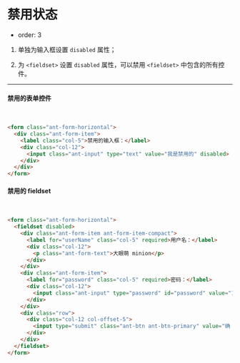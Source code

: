 # 禁用状态

- order: 3

1) 单独为输入框设置 `disabled` 属性；

2) 为 `<fieldset>` 设置 `disabled` 属性，可以禁用 `<fieldset>` 中包含的所有控件。

---

#### 禁用的表单控件

<br>

````html
<form class="ant-form-horizontal">
  <div class="ant-form-item">
    <label class="col-5">禁用的输入框：</label>
    <div class="col-12">
      <input class="ant-input" type="text" value="我是禁用的" disabled>
    </div>
  </div>
</form>
````

#### 禁用的 fieldset

<br>

````html
<form class="ant-form-horizontal">
  <fieldset disabled>
    <div class="ant-form-item ant-form-item-compact">
      <label for="userName" class="col-5" required>用户名：</label>
      <div class="col-12">
        <p class="ant-form-text">大眼萌 minion</p>
      </div>
    </div>
    <div class="ant-form-item">
      <label for="password" class="col-5" required>密码：</label>
      <div class="col-12">
        <input class="ant-input" type="password" id="password" value="123456"/>
      </div>
    </div>
    <div class="row">
      <div class="col-12 col-offset-5">
        <input type="submit" class="ant-btn ant-btn-primary" value="确 定" />
      </div>
    </div>
  </fieldset>
</form>
````
